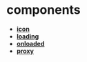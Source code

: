 <!-- this entire file is auto-generated -->

# components

<!-- optional markdown-notes-tree directory description starts here -->

<!-- optional markdown-notes-tree directory description ends here -->

- [**icon**](icon)
- [**loading**](loading)
- [**onloaded**](onloaded)
- [**proxy**](proxy)
